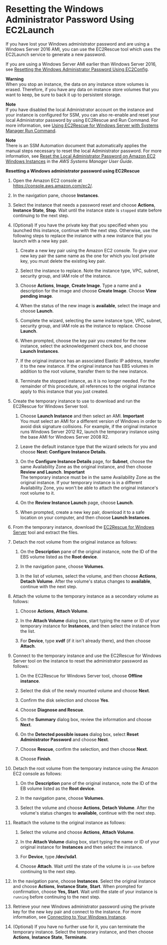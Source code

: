 # Resetting the Windows Administrator Password Using EC2Launch<a name="ResettingAdminPassword_EC2Launch"></a>

If you have lost your Windows administrator password and are using a Windows Server 2016 AMI, you can use the EC2Rescue tool which uses the EC2Launch service to generate a new password\.

If you are using a Windows Server AMI earlier than Windows Server 2016, see [Resetting the Windows Administrator Password Using EC2Config](ResettingAdminPassword_EC2Config.md)\.

**Warning**  
When you stop an instance, the data on any instance store volumes is erased\. Therefore, if you have any data on instance store volumes that you want to keep, be sure to back it up to persistent storage\.

**Note**  
If you have disabled the local Administrator account on the instance and your instance is configured for SSM, you can also re\-enable and reset your local Administrator password by using EC2Rescue and Run Command\. For more information, see [Using EC2Rescue for Windows Server with Systems Manager Run Command](http://docs.aws.amazon.com/AWSEC2/latest/WindowsGuide/ec2rw-ssm.html)\.

**Note**  
There is an SSM Automation document that automatically applies the manual steps necessary to reset the local Administrator password\. For more information, see [Reset the Local Administrator Password on Amazon EC2 Windows Instances](http://docs.aws.amazon.com/systems-manager/latest/userguide/automation-ec2reset.html) in the *AWS Systems Manager User Guide*\.

**Resetting a Windows administrator password using EC2Rescue**

1. Open the Amazon EC2 console at [https://console\.aws\.amazon\.com/ec2/](https://console.aws.amazon.com/ec2/)\.

1. In the navigation pane, choose **Instances**\.

1. Select the instance that needs a password reset and choose **Actions**, **Instance State**, **Stop**\. Wait until the instance state is `stopped` state before continuing to the next step\.

1. \(Optional\) If you have the private key that you specified when you launched this instance, continue with the next step\. Otherwise, use the following steps to replace the instance with a new instance that you launch with a new key pair\.

   1. Create a new key pair using the Amazon EC2 console\. To give your new key pair the same name as the one for which you lost private key, you must delete the existing key pair\.

   1. Select the instance to replace\. Note the instance type, VPC, subnet, security group, and IAM role of the instance\.

   1. Choose **Actions**, **Image**, **Create Image**\. Type a name and a description for the image and choose **Create Image**\. Choose **View pending image**\.

   1. When the status of the new image is **available**, select the image and choose **Launch**\.

   1. Complete the wizard, selecting the same instance type, VPC, subnet, security group, and IAM role as the instance to replace\. Choose **Launch**\.

   1. When prompted, choose the key pair you created for the new instance, select the acknowledgement check box, and choose **Launch Instances**\.

   1. If the original instance has an associated Elastic IP address, transfer it to the new instance\. If the original instance has EBS volumes in addition to the root volume, transfer them to the new instance\.

   1. Terminate the stopped instance, as it is no longer needed\. For the remainder of this procedure, all references to the original instance apply to this instance that you just created\.

1. Create the temporary instance to use to download and run the EC2Rescue for Windows Server tool\.

   1. Choose **Launch Instance** and then select an AMI\.
**Important**  
You must select an AMI for a different version of Windows in order to avoid disk signature collisions\. For example, if the original instance runs Windows Server 2012 R2, launch the temporary instance using the base AMI for Windows Server 2008 R2\.

   1. Leave the default instance type that the wizard selects for you and choose **Next: Configure Instance Details**\.

   1. On the **Configure Instance Details** page, for **Subnet**, choose the same Availability Zone as the original instance, and then choose **Review and Launch**\.
**Important**  
The temporary instance must be in the same Availability Zone as the original instance\. If your temporary instance is in a different Availability Zone, you won't be able to attach the original instance's root volume to it\.

   1. On the **Review Instance Launch** page, choose **Launch**\.

   1. When prompted, create a new key pair, download it to a safe location on your computer, and then choose **Launch Instances**\.

1. From the temporary instance, download the [EC2Rescue for Windows Server](https://s3.amazonaws.com/ec2rescue/windows/EC2Rescue_latest.zip) tool and extract the files\.

1. Detach the root volume from the original instance as follows:

   1. On the **Description** pane of the original instance, note the ID of the EBS volume listed as the **Root device**\.

   1. In the navigation pane, choose **Volumes**\.

   1. In the list of volumes, select the volume, and then choose **Actions**, **Detach Volume**\. After the volume's status changes to **available**, continue with the next step\.

1. Attach the volume to the temporary instance as a secondary volume as follows:

   1. Choose **Actions**, **Attach Volume**\.

   1. In the **Attach Volume** dialog box, start typing the name or ID of your temporary instance for **Instances**, and then select the instance from the list\.

   1. For **Device**, type **xvdf** \(if it isn't already there\), and then choose **Attach**\.

1. Connect to the temporary instance and use the EC2Rescue for Windows Server tool on the instance to reset the administrator password as follows:

   1. On the EC2Rescue for Windows Server tool, choose **Offline instance**\.

   1. Select the disk of the newly mounted volume and choose **Next**\.

   1. Confirm the disk selection and choose **Yes**\.

   1. Choose **Diagnose and Rescue**\.

   1. On the **Summary** dialog box, review the information and choose **Next**\.

   1. On the **Detected possible issues** dialog box, select **Reset Administrator Password** and choose **Next**\.

   1. Choose **Rescue**, confirm the selection, and then choose **Next**\.

   1. Choose **Finish**\.

1. Detach the root volume from the temporary instance using the Amazon EC2 console as follows:

   1. On the **Description** pane of the original instance, note the ID of the EB volume listed as the **Root device**\.

   1. In the navigation pane, choose **Volumes**\.

   1. Select the volume and choose **Actions**, **Detach Volume**\. After the volume's status changes to **available**, continue with the next step\.

1. Reattach the volume to the original instance as follows:

   1. Select the volume and choose **Actions**, **Attach Volume**\.

   1. In the **Attach Volume** dialog box, start typing the name or ID of your original instance for **Instances** and then select the instance\.

   1. For **Device**, type **/dev/sda1**\.

   1. Choose **Attach**\. Wait until the state of the volume is `in-use` before continuing to the next step\.

1. In the navigation pane, choose **Instances**\. Select the original instance and choose **Actions**, **Instance State**, **Start**\. When prompted for confirmation, choose **Yes, Start**\. Wait until the state of your instance is `running` before continuing to the next step\.

1. Retrieve your new Windows administrator password using the private key for the new key pair and connect to the instance\. For more information, see [Connecting to Your Windows Instance](connecting_to_windows_instance.md)\.

1. \(Optional\) If you have no further use for it, you can terminate the temporary instance\. Select the temporary instance, and then choose **Actions**, **Instance State**, **Terminate**\.